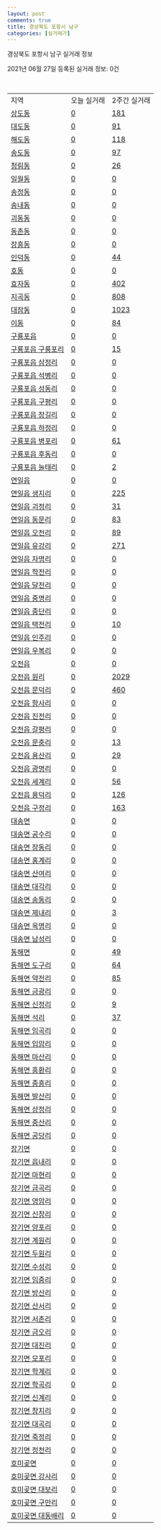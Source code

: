 ```yaml
---
layout: post
comments: true
title: 경상북도 포항시 남구
categories: [실거래가]
---
```


경상북도 포항시 남구 실거래 정보

2021년 06월 27일 등록된 실거래 정보: 0건

<script type="text/javascript">
  google.charts.load('current', {'packages':['corechart']});
  google.charts.setOnLoadCallback(drawChart);

  function drawChart() {
    var data = google.visualization.arrayToDataTable([['거래일', '매매', '전월세', '전매'], ['2020-06', 70, 27, 5], ['2020-07', 357, 274, 21], ['2020-08', 0, 0, 9], ['2020-09', 238, 232, 6], ['2020-10', 309, 264, 10], ['2020-11', 651, 316, 4], ['2020-12', 432, 351, 66], ['2021-01', 168, 324, 233], ['2021-02', 158, 321, 118], ['2021-03', 222, 424, 47], ['2021-04', 237, 236, 16], ['2021-05', 218, 166, 15], ['2021-06', 104, 127, 8]]);

    var options = {
      title: '최근 유형별 거래량 추이',
      legend: { position: 'bottom' }
    };

    var chart = new google.visualization.LineChart(document.getElementById('columnchart_material'));
    chart.draw(data, (options));
  }
</script>

<div id="columnchart_material" style="width: 450px; margin-left: -35px"></div>
<br>
<table class="sortable">
  <tr>
    <td>지역</td>
    <td>오늘 실거래</td>
    <td>2주간 실거래</td>
  </tr>

  
  <tr class="item">
    <td><a href="4711110100.html">상도동</a></td>
    <td><a href="4711110100.html">0</a></td>
    <td><a href="4711110100.html">181</a></td>
  </tr>
    

  <tr class="item">
    <td><a href="4711110200.html">대도동</a></td>
    <td><a href="4711110200.html">0</a></td>
    <td><a href="4711110200.html">91</a></td>
  </tr>
    

  <tr class="item">
    <td><a href="4711110300.html">해도동</a></td>
    <td><a href="4711110300.html">0</a></td>
    <td><a href="4711110300.html">118</a></td>
  </tr>
    

  <tr class="item">
    <td><a href="4711110400.html">송도동</a></td>
    <td><a href="4711110400.html">0</a></td>
    <td><a href="4711110400.html">97</a></td>
  </tr>
    

  <tr class="item">
    <td><a href="4711110500.html">청림동</a></td>
    <td><a href="4711110500.html">0</a></td>
    <td><a href="4711110500.html">26</a></td>
  </tr>
    

  <tr class="item">
    <td><a href="4711110600.html">일월동</a></td>
    <td><a href="4711110600.html">0</a></td>
    <td><a href="4711110600.html">0</a></td>
  </tr>
    

  <tr class="item">
    <td><a href="4711110700.html">송정동</a></td>
    <td><a href="4711110700.html">0</a></td>
    <td><a href="4711110700.html">0</a></td>
  </tr>
    

  <tr class="item">
    <td><a href="4711110800.html">송내동</a></td>
    <td><a href="4711110800.html">0</a></td>
    <td><a href="4711110800.html">0</a></td>
  </tr>
    

  <tr class="item">
    <td><a href="4711110900.html">괴동동</a></td>
    <td><a href="4711110900.html">0</a></td>
    <td><a href="4711110900.html">0</a></td>
  </tr>
    

  <tr class="item">
    <td><a href="4711111000.html">동촌동</a></td>
    <td><a href="4711111000.html">0</a></td>
    <td><a href="4711111000.html">0</a></td>
  </tr>
    

  <tr class="item">
    <td><a href="4711111100.html">장흥동</a></td>
    <td><a href="4711111100.html">0</a></td>
    <td><a href="4711111100.html">0</a></td>
  </tr>
    

  <tr class="item">
    <td><a href="4711111200.html">인덕동</a></td>
    <td><a href="4711111200.html">0</a></td>
    <td><a href="4711111200.html">44</a></td>
  </tr>
    

  <tr class="item">
    <td><a href="4711111300.html">호동</a></td>
    <td><a href="4711111300.html">0</a></td>
    <td><a href="4711111300.html">0</a></td>
  </tr>
    

  <tr class="item">
    <td><a href="4711111400.html">효자동</a></td>
    <td><a href="4711111400.html">0</a></td>
    <td><a href="4711111400.html">402</a></td>
  </tr>
    

  <tr class="item">
    <td><a href="4711111500.html">지곡동</a></td>
    <td><a href="4711111500.html">0</a></td>
    <td><a href="4711111500.html">808</a></td>
  </tr>
    

  <tr class="item">
    <td><a href="4711111600.html">대잠동</a></td>
    <td><a href="4711111600.html">0</a></td>
    <td><a href="4711111600.html">1023</a></td>
  </tr>
    

  <tr class="item">
    <td><a href="4711111700.html">이동</a></td>
    <td><a href="4711111700.html">0</a></td>
    <td><a href="4711111700.html">84</a></td>
  </tr>
    

  <tr class="item">
    <td><a href="4711125000.html">구룡포읍</a></td>
    <td><a href="4711125000.html">0</a></td>
    <td><a href="4711125000.html">0</a></td>
  </tr>
    

  <tr class="item">
    <td><a href="4711125021.html">구룡포읍 구룡포리</a></td>
    <td><a href="4711125021.html">0</a></td>
    <td><a href="4711125021.html">15</a></td>
  </tr>
    

  <tr class="item">
    <td><a href="4711125022.html">구룡포읍 삼정리</a></td>
    <td><a href="4711125022.html">0</a></td>
    <td><a href="4711125022.html">0</a></td>
  </tr>
    

  <tr class="item">
    <td><a href="4711125023.html">구룡포읍 석병리</a></td>
    <td><a href="4711125023.html">0</a></td>
    <td><a href="4711125023.html">0</a></td>
  </tr>
    

  <tr class="item">
    <td><a href="4711125024.html">구룡포읍 성동리</a></td>
    <td><a href="4711125024.html">0</a></td>
    <td><a href="4711125024.html">0</a></td>
  </tr>
    

  <tr class="item">
    <td><a href="4711125025.html">구룡포읍 구평리</a></td>
    <td><a href="4711125025.html">0</a></td>
    <td><a href="4711125025.html">0</a></td>
  </tr>
    

  <tr class="item">
    <td><a href="4711125026.html">구룡포읍 장길리</a></td>
    <td><a href="4711125026.html">0</a></td>
    <td><a href="4711125026.html">0</a></td>
  </tr>
    

  <tr class="item">
    <td><a href="4711125027.html">구룡포읍 하정리</a></td>
    <td><a href="4711125027.html">0</a></td>
    <td><a href="4711125027.html">0</a></td>
  </tr>
    

  <tr class="item">
    <td><a href="4711125028.html">구룡포읍 병포리</a></td>
    <td><a href="4711125028.html">0</a></td>
    <td><a href="4711125028.html">61</a></td>
  </tr>
    

  <tr class="item">
    <td><a href="4711125029.html">구룡포읍 후동리</a></td>
    <td><a href="4711125029.html">0</a></td>
    <td><a href="4711125029.html">0</a></td>
  </tr>
    

  <tr class="item">
    <td><a href="4711125030.html">구룡포읍 눌태리</a></td>
    <td><a href="4711125030.html">0</a></td>
    <td><a href="4711125030.html">2</a></td>
  </tr>
    

  <tr class="item">
    <td><a href="4711125300.html">연일읍</a></td>
    <td><a href="4711125300.html">0</a></td>
    <td><a href="4711125300.html">0</a></td>
  </tr>
    

  <tr class="item">
    <td><a href="4711125321.html">연일읍 생지리</a></td>
    <td><a href="4711125321.html">0</a></td>
    <td><a href="4711125321.html">225</a></td>
  </tr>
    

  <tr class="item">
    <td><a href="4711125322.html">연일읍 괴정리</a></td>
    <td><a href="4711125322.html">0</a></td>
    <td><a href="4711125322.html">31</a></td>
  </tr>
    

  <tr class="item">
    <td><a href="4711125323.html">연일읍 동문리</a></td>
    <td><a href="4711125323.html">0</a></td>
    <td><a href="4711125323.html">83</a></td>
  </tr>
    

  <tr class="item">
    <td><a href="4711125324.html">연일읍 오천리</a></td>
    <td><a href="4711125324.html">0</a></td>
    <td><a href="4711125324.html">89</a></td>
  </tr>
    

  <tr class="item">
    <td><a href="4711125325.html">연일읍 유강리</a></td>
    <td><a href="4711125325.html">0</a></td>
    <td><a href="4711125325.html">271</a></td>
  </tr>
    

  <tr class="item">
    <td><a href="4711125326.html">연일읍 자명리</a></td>
    <td><a href="4711125326.html">0</a></td>
    <td><a href="4711125326.html">0</a></td>
  </tr>
    

  <tr class="item">
    <td><a href="4711125327.html">연일읍 학전리</a></td>
    <td><a href="4711125327.html">0</a></td>
    <td><a href="4711125327.html">0</a></td>
  </tr>
    

  <tr class="item">
    <td><a href="4711125328.html">연일읍 달전리</a></td>
    <td><a href="4711125328.html">0</a></td>
    <td><a href="4711125328.html">0</a></td>
  </tr>
    

  <tr class="item">
    <td><a href="4711125329.html">연일읍 중명리</a></td>
    <td><a href="4711125329.html">0</a></td>
    <td><a href="4711125329.html">0</a></td>
  </tr>
    

  <tr class="item">
    <td><a href="4711125330.html">연일읍 중단리</a></td>
    <td><a href="4711125330.html">0</a></td>
    <td><a href="4711125330.html">0</a></td>
  </tr>
    

  <tr class="item">
    <td><a href="4711125331.html">연일읍 택전리</a></td>
    <td><a href="4711125331.html">0</a></td>
    <td><a href="4711125331.html">10</a></td>
  </tr>
    

  <tr class="item">
    <td><a href="4711125332.html">연일읍 인주리</a></td>
    <td><a href="4711125332.html">0</a></td>
    <td><a href="4711125332.html">0</a></td>
  </tr>
    

  <tr class="item">
    <td><a href="4711125333.html">연일읍 우복리</a></td>
    <td><a href="4711125333.html">0</a></td>
    <td><a href="4711125333.html">0</a></td>
  </tr>
    

  <tr class="item">
    <td><a href="4711125600.html">오천읍</a></td>
    <td><a href="4711125600.html">0</a></td>
    <td><a href="4711125600.html">0</a></td>
  </tr>
    

  <tr class="item">
    <td><a href="4711125621.html">오천읍 원리</a></td>
    <td><a href="4711125621.html">0</a></td>
    <td><a href="4711125621.html">2029</a></td>
  </tr>
    

  <tr class="item">
    <td><a href="4711125622.html">오천읍 문덕리</a></td>
    <td><a href="4711125622.html">0</a></td>
    <td><a href="4711125622.html">460</a></td>
  </tr>
    

  <tr class="item">
    <td><a href="4711125623.html">오천읍 항사리</a></td>
    <td><a href="4711125623.html">0</a></td>
    <td><a href="4711125623.html">0</a></td>
  </tr>
    

  <tr class="item">
    <td><a href="4711125624.html">오천읍 진전리</a></td>
    <td><a href="4711125624.html">0</a></td>
    <td><a href="4711125624.html">0</a></td>
  </tr>
    

  <tr class="item">
    <td><a href="4711125625.html">오천읍 갈평리</a></td>
    <td><a href="4711125625.html">0</a></td>
    <td><a href="4711125625.html">0</a></td>
  </tr>
    

  <tr class="item">
    <td><a href="4711125626.html">오천읍 문충리</a></td>
    <td><a href="4711125626.html">0</a></td>
    <td><a href="4711125626.html">13</a></td>
  </tr>
    

  <tr class="item">
    <td><a href="4711125627.html">오천읍 용산리</a></td>
    <td><a href="4711125627.html">0</a></td>
    <td><a href="4711125627.html">29</a></td>
  </tr>
    

  <tr class="item">
    <td><a href="4711125628.html">오천읍 광명리</a></td>
    <td><a href="4711125628.html">0</a></td>
    <td><a href="4711125628.html">0</a></td>
  </tr>
    

  <tr class="item">
    <td><a href="4711125629.html">오천읍 세계리</a></td>
    <td><a href="4711125629.html">0</a></td>
    <td><a href="4711125629.html">56</a></td>
  </tr>
    

  <tr class="item">
    <td><a href="4711125630.html">오천읍 용덕리</a></td>
    <td><a href="4711125630.html">0</a></td>
    <td><a href="4711125630.html">126</a></td>
  </tr>
    

  <tr class="item">
    <td><a href="4711125631.html">오천읍 구정리</a></td>
    <td><a href="4711125631.html">0</a></td>
    <td><a href="4711125631.html">163</a></td>
  </tr>
    

  <tr class="item">
    <td><a href="4711131000.html">대송면</a></td>
    <td><a href="4711131000.html">0</a></td>
    <td><a href="4711131000.html">0</a></td>
  </tr>
    

  <tr class="item">
    <td><a href="4711131021.html">대송면 공수리</a></td>
    <td><a href="4711131021.html">0</a></td>
    <td><a href="4711131021.html">0</a></td>
  </tr>
    

  <tr class="item">
    <td><a href="4711131022.html">대송면 장동리</a></td>
    <td><a href="4711131022.html">0</a></td>
    <td><a href="4711131022.html">0</a></td>
  </tr>
    

  <tr class="item">
    <td><a href="4711131023.html">대송면 홍계리</a></td>
    <td><a href="4711131023.html">0</a></td>
    <td><a href="4711131023.html">0</a></td>
  </tr>
    

  <tr class="item">
    <td><a href="4711131024.html">대송면 산여리</a></td>
    <td><a href="4711131024.html">0</a></td>
    <td><a href="4711131024.html">0</a></td>
  </tr>
    

  <tr class="item">
    <td><a href="4711131025.html">대송면 대각리</a></td>
    <td><a href="4711131025.html">0</a></td>
    <td><a href="4711131025.html">0</a></td>
  </tr>
    

  <tr class="item">
    <td><a href="4711131026.html">대송면 송동리</a></td>
    <td><a href="4711131026.html">0</a></td>
    <td><a href="4711131026.html">0</a></td>
  </tr>
    

  <tr class="item">
    <td><a href="4711131027.html">대송면 제내리</a></td>
    <td><a href="4711131027.html">0</a></td>
    <td><a href="4711131027.html">3</a></td>
  </tr>
    

  <tr class="item">
    <td><a href="4711131028.html">대송면 옥명리</a></td>
    <td><a href="4711131028.html">0</a></td>
    <td><a href="4711131028.html">0</a></td>
  </tr>
    

  <tr class="item">
    <td><a href="4711131029.html">대송면 남성리</a></td>
    <td><a href="4711131029.html">0</a></td>
    <td><a href="4711131029.html">0</a></td>
  </tr>
    

  <tr class="item">
    <td><a href="4711132000.html">동해면</a></td>
    <td><a href="4711132000.html">0</a></td>
    <td><a href="4711132000.html">49</a></td>
  </tr>
    

  <tr class="item">
    <td><a href="4711132021.html">동해면 도구리</a></td>
    <td><a href="4711132021.html">0</a></td>
    <td><a href="4711132021.html">64</a></td>
  </tr>
    

  <tr class="item">
    <td><a href="4711132022.html">동해면 약전리</a></td>
    <td><a href="4711132022.html">0</a></td>
    <td><a href="4711132022.html">85</a></td>
  </tr>
    

  <tr class="item">
    <td><a href="4711132023.html">동해면 금광리</a></td>
    <td><a href="4711132023.html">0</a></td>
    <td><a href="4711132023.html">0</a></td>
  </tr>
    

  <tr class="item">
    <td><a href="4711132024.html">동해면 신정리</a></td>
    <td><a href="4711132024.html">0</a></td>
    <td><a href="4711132024.html">9</a></td>
  </tr>
    

  <tr class="item">
    <td><a href="4711132025.html">동해면 석리</a></td>
    <td><a href="4711132025.html">0</a></td>
    <td><a href="4711132025.html">37</a></td>
  </tr>
    

  <tr class="item">
    <td><a href="4711132026.html">동해면 임곡리</a></td>
    <td><a href="4711132026.html">0</a></td>
    <td><a href="4711132026.html">0</a></td>
  </tr>
    

  <tr class="item">
    <td><a href="4711132027.html">동해면 입암리</a></td>
    <td><a href="4711132027.html">0</a></td>
    <td><a href="4711132027.html">0</a></td>
  </tr>
    

  <tr class="item">
    <td><a href="4711132028.html">동해면 마산리</a></td>
    <td><a href="4711132028.html">0</a></td>
    <td><a href="4711132028.html">0</a></td>
  </tr>
    

  <tr class="item">
    <td><a href="4711132029.html">동해면 흥환리</a></td>
    <td><a href="4711132029.html">0</a></td>
    <td><a href="4711132029.html">0</a></td>
  </tr>
    

  <tr class="item">
    <td><a href="4711132030.html">동해면 중흥리</a></td>
    <td><a href="4711132030.html">0</a></td>
    <td><a href="4711132030.html">0</a></td>
  </tr>
    

  <tr class="item">
    <td><a href="4711132031.html">동해면 발산리</a></td>
    <td><a href="4711132031.html">0</a></td>
    <td><a href="4711132031.html">0</a></td>
  </tr>
    

  <tr class="item">
    <td><a href="4711132032.html">동해면 상정리</a></td>
    <td><a href="4711132032.html">0</a></td>
    <td><a href="4711132032.html">0</a></td>
  </tr>
    

  <tr class="item">
    <td><a href="4711132033.html">동해면 중산리</a></td>
    <td><a href="4711132033.html">0</a></td>
    <td><a href="4711132033.html">0</a></td>
  </tr>
    

  <tr class="item">
    <td><a href="4711132034.html">동해면 공당리</a></td>
    <td><a href="4711132034.html">0</a></td>
    <td><a href="4711132034.html">0</a></td>
  </tr>
    

  <tr class="item">
    <td><a href="4711133000.html">장기면</a></td>
    <td><a href="4711133000.html">0</a></td>
    <td><a href="4711133000.html">0</a></td>
  </tr>
    

  <tr class="item">
    <td><a href="4711133021.html">장기면 읍내리</a></td>
    <td><a href="4711133021.html">0</a></td>
    <td><a href="4711133021.html">0</a></td>
  </tr>
    

  <tr class="item">
    <td><a href="4711133022.html">장기면 마현리</a></td>
    <td><a href="4711133022.html">0</a></td>
    <td><a href="4711133022.html">0</a></td>
  </tr>
    

  <tr class="item">
    <td><a href="4711133023.html">장기면 금곡리</a></td>
    <td><a href="4711133023.html">0</a></td>
    <td><a href="4711133023.html">0</a></td>
  </tr>
    

  <tr class="item">
    <td><a href="4711133024.html">장기면 영암리</a></td>
    <td><a href="4711133024.html">0</a></td>
    <td><a href="4711133024.html">0</a></td>
  </tr>
    

  <tr class="item">
    <td><a href="4711133025.html">장기면 신창리</a></td>
    <td><a href="4711133025.html">0</a></td>
    <td><a href="4711133025.html">0</a></td>
  </tr>
    

  <tr class="item">
    <td><a href="4711133026.html">장기면 양포리</a></td>
    <td><a href="4711133026.html">0</a></td>
    <td><a href="4711133026.html">0</a></td>
  </tr>
    

  <tr class="item">
    <td><a href="4711133027.html">장기면 계원리</a></td>
    <td><a href="4711133027.html">0</a></td>
    <td><a href="4711133027.html">0</a></td>
  </tr>
    

  <tr class="item">
    <td><a href="4711133028.html">장기면 두원리</a></td>
    <td><a href="4711133028.html">0</a></td>
    <td><a href="4711133028.html">0</a></td>
  </tr>
    

  <tr class="item">
    <td><a href="4711133029.html">장기면 수성리</a></td>
    <td><a href="4711133029.html">0</a></td>
    <td><a href="4711133029.html">0</a></td>
  </tr>
    

  <tr class="item">
    <td><a href="4711133030.html">장기면 임중리</a></td>
    <td><a href="4711133030.html">0</a></td>
    <td><a href="4711133030.html">0</a></td>
  </tr>
    

  <tr class="item">
    <td><a href="4711133031.html">장기면 방산리</a></td>
    <td><a href="4711133031.html">0</a></td>
    <td><a href="4711133031.html">0</a></td>
  </tr>
    

  <tr class="item">
    <td><a href="4711133032.html">장기면 산서리</a></td>
    <td><a href="4711133032.html">0</a></td>
    <td><a href="4711133032.html">0</a></td>
  </tr>
    

  <tr class="item">
    <td><a href="4711133033.html">장기면 서촌리</a></td>
    <td><a href="4711133033.html">0</a></td>
    <td><a href="4711133033.html">0</a></td>
  </tr>
    

  <tr class="item">
    <td><a href="4711133034.html">장기면 금오리</a></td>
    <td><a href="4711133034.html">0</a></td>
    <td><a href="4711133034.html">0</a></td>
  </tr>
    

  <tr class="item">
    <td><a href="4711133035.html">장기면 대진리</a></td>
    <td><a href="4711133035.html">0</a></td>
    <td><a href="4711133035.html">0</a></td>
  </tr>
    

  <tr class="item">
    <td><a href="4711133036.html">장기면 모포리</a></td>
    <td><a href="4711133036.html">0</a></td>
    <td><a href="4711133036.html">0</a></td>
  </tr>
    

  <tr class="item">
    <td><a href="4711133037.html">장기면 학계리</a></td>
    <td><a href="4711133037.html">0</a></td>
    <td><a href="4711133037.html">0</a></td>
  </tr>
    

  <tr class="item">
    <td><a href="4711133038.html">장기면 학곡리</a></td>
    <td><a href="4711133038.html">0</a></td>
    <td><a href="4711133038.html">0</a></td>
  </tr>
    

  <tr class="item">
    <td><a href="4711133039.html">장기면 신계리</a></td>
    <td><a href="4711133039.html">0</a></td>
    <td><a href="4711133039.html">0</a></td>
  </tr>
    

  <tr class="item">
    <td><a href="4711133040.html">장기면 창지리</a></td>
    <td><a href="4711133040.html">0</a></td>
    <td><a href="4711133040.html">0</a></td>
  </tr>
    

  <tr class="item">
    <td><a href="4711133041.html">장기면 대곡리</a></td>
    <td><a href="4711133041.html">0</a></td>
    <td><a href="4711133041.html">0</a></td>
  </tr>
    

  <tr class="item">
    <td><a href="4711133042.html">장기면 죽정리</a></td>
    <td><a href="4711133042.html">0</a></td>
    <td><a href="4711133042.html">0</a></td>
  </tr>
    

  <tr class="item">
    <td><a href="4711133043.html">장기면 정천리</a></td>
    <td><a href="4711133043.html">0</a></td>
    <td><a href="4711133043.html">0</a></td>
  </tr>
    

  <tr class="item">
    <td><a href="4711135000.html">호미곶면</a></td>
    <td><a href="4711135000.html">0</a></td>
    <td><a href="4711135000.html">0</a></td>
  </tr>
    

  <tr class="item">
    <td><a href="4711135021.html">호미곶면 강사리</a></td>
    <td><a href="4711135021.html">0</a></td>
    <td><a href="4711135021.html">0</a></td>
  </tr>
    

  <tr class="item">
    <td><a href="4711135022.html">호미곶면 대보리</a></td>
    <td><a href="4711135022.html">0</a></td>
    <td><a href="4711135022.html">0</a></td>
  </tr>
    

  <tr class="item">
    <td><a href="4711135023.html">호미곶면 구만리</a></td>
    <td><a href="4711135023.html">0</a></td>
    <td><a href="4711135023.html">0</a></td>
  </tr>
    

  <tr class="item">
    <td><a href="4711135024.html">호미곶면 대동배리</a></td>
    <td><a href="4711135024.html">0</a></td>
    <td><a href="4711135024.html">0</a></td>
  </tr>
    


</table>


    